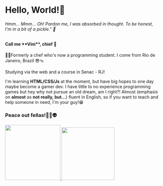 <h1>Hello, World!👋</h1>

<h6><i>Hmm... Mmm... Oh! Pardon me, I was absorbed in thought. To be honest, I'm in a bit of a pickle."</i> 🧅</h6>

<h4>Call me **Vini**, chief 🫡</h4>

👨‍🍳Formerly a chef who's now a programming student. I come from Rio de Janeiro, Brazil 😎🩴
 
 Studying via the web and a course in Senac - RJ!

I'm learning **HTML/CSS/Js** at the moment, but have big hopes to one day maybe become a gamer dev.
I have little to no experience programming games but hey why not pursue an old dream, am I right?! 
Almost (emphasis on **almost** as **not really, but...**) fluent in English, so if you want to teach and help someone in need, I'm your guy!😁

<h3>Peace out fellas!✌🏻👽</h3>

<a href="https://github.com/zoomviex">
  <img height="180em" src="https://github-readme-stats.vercel.app/api?username=zoomviex&count_private=true&theme=dracula&show_icons=true" />
  <img height="172em" src="https://github-readme-stats.vercel.app/api/top-langs/?username=zoomviex&theme=dracula&layout=compact" />
</a>
